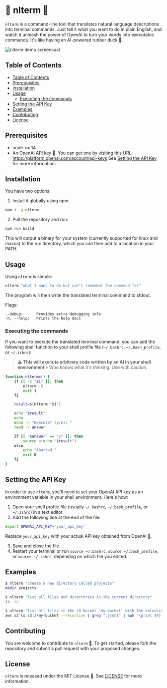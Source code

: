# 🤖 nlterm 🤖

`nlterm` is a command-line tool that translates natural language descriptions into terminal commands. Just tell it what you want to do in plain English, and watch it unleash the power of OpenAI to turn your words into executable commands. It's like having an AI-powered rubber duck 🦆.

![nlterm demo screencast](assets/nlterm.gif)

## Table of Contents

* [Table of Contents](#table-of-contents)
* [Prerequisites](#prerequisites)
* [Installation](#installation)
* [Usage](#usage)
  + [Executing the commands](#executing-the-commands)
* [Setting the API Key](#setting-the-api-key)
* [Examples](#examples)
* [Contributing](#contributing)
* [License](#license)

## Prerequisites

- node >= 14
- An OpenAI API key 🔐. You can get one by visiting this URL: https://platform.openai.com/account/api-keys
See [Setting the API Key](#setting-the-api-key) for more information.

## Installation

You have two options:

1. Install it globally using npm:
```bash
npm i -g nlterm
```

2. Pull the repository and run: 
```bash
npm run build
```
This will output a binary for your system (currently supported for  linux and macos) to the `bin` directory, which you can then add to a location in your PATH.

## Usage

Using `nlterm` is simple:

```bash
nlterm "what I want to do but can't remember the command for"
```

The program will then write the translated terminal command to stdout.

Flags:
```
--debug:      Provides extra debugging info
-h, --help:   Prints the help docs
```

### Executing the commands

If you want to execute the translated terminal command, you can add the following shell function to your shell profile file (`~/.bashrc`, `~/.bash_profile`, or `~/.zshrc`):

> ⚠️ **This will execute arbitrary code written by an AI in your shell environment** 💀 Who knows what it's thinking. Use with caution.

```bash
function nltermx() {
    if [[ -z "$1" ]]; then
        nlterm -h
        exit 1
    fi

    result=$(nlterm "$1")

    echo "$result"
    echo
    echo -n "Execute? (y/n): "
    read -r answer

    if [[ "$answer" == "y" ]]; then
        source <(echo "$result")
    else
        echo "Aborted."
        exit 0
    fi
}
```

## Setting the API Key

In order to use `nlterm`, you'll need to set your OpenAI API key as an environment variable in your shell environment. Here's how:

1. Open your shell profile file (usually `~/.bashrc`, `~/.bash_profile`, or `~/.zshrc`) in a text editor.
2. Add the following line at the end of the file:
```bash
export OPENAI_API_KEY="your_api_key"
```

Replace `your_api_key` with your actual API key obtained from OpenAI 🔑.

3. Save and close the file.
4. Restart your terminal or run `source ~/.bashrc`, `source ~/.bash_profile`, or `source ~/.zshrc`, depending on which file you edited.

## Examples

```bash
$ nlterm "create a new directory called projects"
mkdir projects

$ nlterm "list all files and directories in the current directory"
ls -la

$ nlterm "list all files in the s3 bucket 'my-bucket' with the extension .json"
aws s3 ls s3://my-bucket --recursive | grep ".json$" | awk '{print $4}'
```

## Contributing

You are welcome to contribute to `nlterm` 🎉. To get started, please fork the repository and submit a pull request with your proposed changes.

## License

`nlterm` is released under the MIT License 📜. See [LICENSE](LICENSE) for more information.
